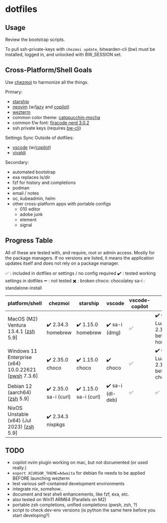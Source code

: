 # dotfiles

## Usage

Review the bootstrap scripts.

To pull ssh-private-keys with `chezmoi update`, bitwarden-cli (bw) must be installed, logged in, and unlocked with BW_SESSION set.

## Cross-Platform/Shell Goals

Use [chezmoi](https://www.chezmoi.io) to harmonize all the things.

Primary:

- [starship](https://starship.rs)
- [neovim](https://neovim.io) (w/[lazy](https://github.com/folke/lazy.nvim) and [copilot](https://copilot.github.com))
- [wezterm](https://wezfurlong.org/wezterm/index.html)
- common color theme: [catppucchin-mocha](https://github.com/catppuccin/catppuccin)
- common f/w font: [firacode nerd 3.0.2](https://github.com/ryanoasis/nerd-fonts/releases/download/v3.0.2/FiraCode.zip)
- ssh private keys (requires [bw-cli](https://bitwarden.com/help/cli/))

Settings Sync Outside of dotfiles:

- [vscode](https://code.visualstudio.com) (w/[copilot](https://copilot.github.com))
- [vivaldi](https://vivaldi.com)

Secondary:

- automated bootstrap
- exa replaces ls/dir
- fzf for history and completions
- podman
- email / notes
- oc, kubeadmin, helm
- other cross-platform apps with portable configs
  - 010 editor
  - adobe junk
  - element
  - signal

## Progress Table

All of these are tested with, and require, root or admin access. Mostly for the package managers. If no versions are listed, it means the application updates itself and does not rely on a package manager.

:white_check_mark: : included in dotfiles or settings / no config required
:heavy_check_mark: : tested working settings in dotfiles
:heavy_minus_sign: : not tested
:heavy_multiplication_x: : broken
choco: chocolatey
sa-i : standalone-install

| platform/shell  | chezmoi | starship  | vscode | vscode-copilot | nvim | lazy | wezterm | vivaldi | color theme | font | ssh | bw-cli | bootstrap |
|---|---|---|---|---|---|---|---|---|---|---|---|---|---|
| MacOS (M2) Ventura 13.4.1 [[zsh](https://www.zsh.org) 5.9]| :heavy_check_mark: 2.34.3 homebrew | :heavy_check_mark: 1.15.0 homebrew | :heavy_check_mark: sa-i (dmg) | :white_check_mark: | :heavy_check_mark: 0.9.1 LuaJIT 2.1.0-beta3 homebrew  | :white_check_mark: | :heavy_check_mark:  20230712-072601-f4abf8fd homebrew |  :heavy_check_mark: sa-i (dmg) | :white_check_mark: | :white_check_mark: | :white_check_mark: OpenSSH_9.0p1, LibreSSL 3.3.6 | :heavy_check_mark: 2023.7.0 homebrew | :heavy_minus_sign: |
| Windows 11 Enterprise (x64) 10.0.22621 [[pwsh](https://github.com/PowerShell/PowerShell) 7.3.6]  | :heavy_check_mark: 2.35.0 choco | :heavy_check_mark: 1.15.0 choco | :heavy_check_mark: choco | :white_check_mark: | :heavy_check_mark: 0.9.1 LuaJIT 2.1.0-beta3 choco | :white_check_mark: | :heavy_check_mark: 20230712.72601.0 choco | :heavy_check_mark: choco | :white_check_mark: | :heavy_check_mark: choco | :white_check_mark: OpenSSH_for_Windows_8.6p1, LibreSSL 3.4.3 | :heavy_check_mark: 2023.7.0 choco | :heavy_minus_sign: |
| Debian 12 (aarch64) [[zsh](https://www.zsh.org) 5.9] | :heavy_check_mark: 2.35.0 sa-i (curl) | :heavy_check_mark: 1.15.0 sa-i (curl) | :heavy_check_mark: sa-i (dl-deb) | :white_check_mark: | :white_check_mark: | :white_check_mark: | :heavy_check_mark: 20230712-072601-f4abf8fd flatpak | :heavy_check_mark: sa-i (dl-deb) | :white_check_mark: | :white_check_mark: | :white_check_mark: OpenSSH_9.2p1 Debian-2, OpenSSL 3.0.9 | :heavy_check_mark: 2023.7.0 (npm) | :heavy_minus_sign: |
| NixOS Unstable (x64) (Jul 2023) [[zsh](https://www.zsh.org) 5.9] |  :heavy_check_mark: 2.34.3 nixpkgs | 

## TODO
- copilot nvim plugin working on mac, but not documented (or used really.)
- `export XCURSOR_THEME=Adwaita` for debian fix needs to be applied BEFORE launching wezterm
- test various self-contained development environments
- integrate nix, somehow..
- document and test shell enhancements, like fzf, exa, etc.
- also tested on Win11 ARM64 (Parallels on M2)
- portable zsh completions, unified completions (pwsh, zsh, ?)
- script to check dev-env versions (is python the same here before you start developing?)